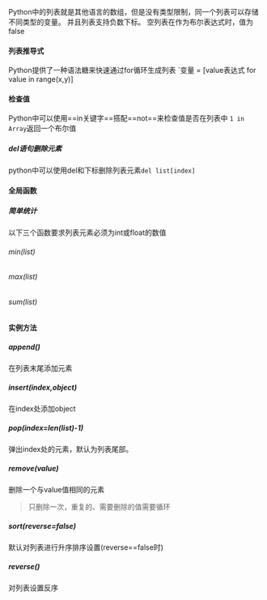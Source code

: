 Python中的列表就是其他语言的数组，但是没有类型限制，同一个列表可以存储不同类型的变量。
并且列表支持负数下标。
空列表在作为布尔表达式时，值为false

#### 列表推导式
Python提供了一种语法糖来快速通过for循环生成列表
`变量 = [value表达式 for value in range(x,y)]
#### 检查值
Python中可以使用==in关键字==搭配==not==来检查值是否在列表中
`1 in Array`返回一个布尔值

##### del语句删除元素
python中可以使用del和下标删除列表元素`del list[index]`

#### 全局函数
##### 简单统计
以下三个函数要求列表元素必须为int或float的数值
###### min(list)
###### max(list)
###### sum(list)


#### 实例方法
##### append()
在列表末尾添加元素
##### insert(index,object)
在index处添加object
##### pop(index=len(list)-1)
弹出index处的元素，默认为列表尾部。
##### remove(value)
删除一个与value值相同的元素
>	只删除一次，重复的、需要删除的值需要循环
##### sort(reverse=false)
默认对列表进行升序排序设置(reverse==false时)

##### reverse()
对列表设置反序
